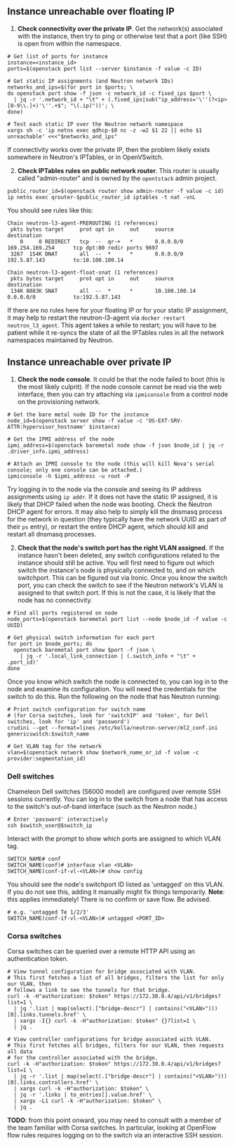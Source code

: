 ## Instance unreachable over floating IP

1. **Check connectivity over the private IP**. Get the network(s) associated with the instance, then try to ping or otherwise test that a port (like SSH) is open from within the namespace.

```shell
# Get list of ports for instance
instance=<instance_id>
ports=$(openstack port list --server $instance -f value -c ID)

# Get static IP assignments (and Neutron network IDs)
networks_and_ips=$(for port in $ports; \
do openstack port show -f json -c network_id -c fixed_ips $port \
  | jq -r '.network_id + "\t" + (.fixed_ips|sub("ip_address='\''(?<ip>[0-9\\.]+)'\''.+$"; "\(.ip)"))'; \
done)

# Test each static IP over the Neutron network namespace
xargs sh -c 'ip netns exec qdhcp-$0 nc -z -w2 $1 22 || echo $1 unreachable' <<<"$networks_and_ips"
```

If connectivity works over the private IP, then the problem likely exists somewhere in Neutron's IPTables, or in OpenVSwitch.

2. **Check IPTables rules on public network router**. This router is usually called "admin-router" and is owned by the `opentstack` admin project.

```shell
public_router_id=$(openstack router show admin-router -f value -c id)
ip netns exec qrouter-$public_router_id iptables -t nat -vnL
```

You should see rules like this:

```
Chain neutron-l3-agent-PREROUTING (1 references)
 pkts bytes target     prot opt in     out     source               destination
    0     0 REDIRECT   tcp  --  qr-+   *       0.0.0.0/0            169.254.169.254      tcp dpt:80 redir ports 9697
 3267  154K DNAT       all  --  *      *       0.0.0.0/0            192.5.87.143         to:10.100.100.14

Chain neutron-l3-agent-float-snat (1 references)
 pkts bytes target     prot opt in     out     source               destination
 134K 8083K SNAT       all  --  *      *       10.100.100.14        0.0.0.0/0            to:192.5.87.143
```

If there are no rules here for your floating IP or for your static IP assignment, it may help to restart the neutron-l3-agent via `docker restart neutron_l3_agent`. This agent takes a while to restart; you will have to be patient while it re-syncs the state of all the IPTables rules in all the network namespaces maintained by Neutron.

## Instance unreachable over private IP

1. **Check the node console**. It could be that the node failed to boot (this is the most likely culprit). If the node console cannot be read via the web interface, then you can try attaching via `ipmiconsole` from a control node on the provisioning network.

```shell
# Get the bare metal node ID for the instance
node_id=$(openstack server show -f value -c 'OS-EXT-SRV-ATTR:hypervisor_hostname' $instance)

# Get the IPMI address of the node
ipmi_address=$(openstack baremetal node show -f json $node_id | jq -r .driver_info.ipmi_address)

# Attach an IPMI console to the node (this will kill Nova's serial console; only one console can be attached.)
ipmiconsole -h $ipmi_address -u root -P
```

Try logging in to the node via the console and seeing its IP address assignments using `ip addr`. If it does not have the static IP assigned, it is likely that DHCP failed when the node was booting. Check the Neutron DHCP agent for errors. It may also help to simply kill the dnsmasq process for the network in question (they typically have the network UUID as part of their `ps` entry), or restart the entire DHCP agent, which should kill and restart all dnsmasq processes.

2. **Check that the node's switch port has the right VLAN assigned.** If the instance hasn't been deleted, any switch configurations related to the instance should still be active. You will first need to figure out which switch the instance's node is physically connected to, and on which switchport. This can be figured out via Ironic. Once you know the switch port, you can check the switch to see if the Neutron network's VLAN is assigned to that switch port. If this is not the case, it is likely that the node has no connectivity.

```shell
# Find all ports registered on node
node_ports=$(openstack baremetal port list --node $node_id -f value -c UUID)

# Get physical switch information for each port
for port in $node_ports; do 
  openstack baremetal port show $port -f json \
    | jq -r '.local_link_connection | (.switch_info + "\t" + .port_id)'
done
```

Once you know which switch the node is connected to, you can log in to the node and examine its configuration. You will need the credentials for the switch to do this. Run the following on the node that has Neutron running:

```shell
# Print switch configuration for switch name
# (for Corsa switches, look for 'switchIP' and 'token', for Dell switches, look for 'ip' and 'password')
crudini --get --format=lines /etc/kolla/neutron-server/ml2_conf.ini genericswitch:$switch_name

# Get VLAN tag for the network
vlan=$(openstack network show $network_name_or_id -f value -c provider:segmentation_id)
```

### Dell switches

Chameleon Dell switches (S6000 model) are configured over remote SSH sessions currently. You can log in to the switch from a node that has access to the switch's out-of-band interface (such as the Neutron node.)

```shell
# Enter 'password' interactively
ssh $switch_user@$switch_ip
```

Interact with the prompt to show which ports are assigned to which VLAN tag.

```
SWITCH_NAME# conf
SWITCH_NAME(conf)# interface vlan <VLAN>
SWITCH_NAME(conf-if-vl-<VLAN>)# show config
```

You should see the node's switchport ID listed as 'untagged' on this VLAN. If you do not see this, adding it manually might fix things temporarily. **Note**: this applies immediately! There is no confirm or save flow. Be advised.

```
# e.g. 'untagged Te 1/2/3'
SWITCH_NAME(conf-if-vl-<VLAN>)# untagged <PORT_ID>
```

### Corsa switches

Corsa switches can be queried over a remote HTTP API using an authentication token.

```shell
# View tunnel configuration for bridge associated with VLAN.
# This first fetches a list of all bridges, filters the list for only our VLAN, then
# follows a link to see the tunnels for that bridge.
curl -k -H"authorization: $token" https://172.30.0.4/api/v1/bridges?list=1 \
  | jq '.list | map(select(.["bridge-descr"] | contains("<VLAN>")))[0].links.tunnels.href' \
  | xargs -I{} curl -k -H"authorization: $token" {}?list=1 \
  | jq .

# View controller configurations for bridge associated with VLAN.
# This first fetches all bridges, filters for our VLAN, then requests all data
# for the controller associated with the bridge.
curl -k -H"authorization: $token" https://172.30.0.4/api/v1/bridges?list=1 \
  | jq -r '.list | map(select(.["bridge-descr"] | contains("<VLAN>")))[0].links.controllers.href' \
  | xargs curl -k -H"authorization: $token" \
  | jq -r '.links | to_entries[].value.href' \
  | xargs -L1 curl -k -H"authorization: $token" \
  | jq .
```

**TODO**: from this point onward, you may need to consult with a member of the team familiar with Corsa switches. In particular, looking at OpenFlow flow rules requires logging on to the switch via an interactive SSH session.